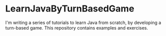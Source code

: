 # LearnJavaByTurnBasedGame
I'm writing a series of tutorials to learn Java from scratch, by developing a turn-based game. 
This repository contains examples and exercises.
